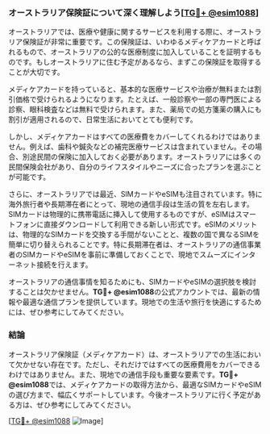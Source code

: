 ### オーストラリア保険証について深く理解しよう[[TG💪+ @esim1088](https://t.me/s/esim1088)]

オーストラリアでは、医療や健康に関するサービスを利用する際に、オーストラリア保険証が非常に重要です。この保険証は、いわゆるメディケアカードと呼ばれるもので、オーストラリアの公的な医療制度に加入していることを証明するものです。もしオーストラリアに住む予定があるなら、まずこの保険証を取得することが大切です。

メディケアカードを持っていると、基本的な医療サービスや治療が無料または割引価格で受けられるようになります。たとえば、一般診察や一部の専門医による診察、眼科検査などは無料で受けられます。また、薬局での処方箋薬の購入にも割引が適用されるので、日常生活においてとても便利です。

しかし、メディケアカードはすべての医療費をカバーしてくれるわけではありません。例えば、歯科や鍼灸などの補完医療サービスは含まれていません。その場合、別途民間の保険に加入しておく必要があります。オーストラリアには多くの民間保険会社があり、自分のライフスタイルやニーズに合ったプランを選ぶことが可能です。

さらに、オーストラリアでは最近、SIMカードやeSIMも注目されています。特に海外旅行者や長期滞在者にとって、現地の通信手段は生活の質を左右します。SIMカードは物理的に携帯電話に挿入して使用するものですが、eSIMはスマートフォンに直接ダウンロードして利用できる新しい形式です。eSIMのメリットは、物理的なSIMカードを交換する手間がないことと、複数の国で異なるSIMを簡単に切り替えられることです。特に長期滞在者は、オーストラリアの通信事業者のSIMカードやeSIMを事前に準備しておくことで、現地でスムーズにインターネット接続を行えます。

オーストラリアの通信事情を知るためにも、SIMカードやeSIMの選択肢を検討することは欠かせません。**TG💪+ @esim1088**の公式アカウントでは、最新の情報や最適な通信プランを提供しています。現地での生活や旅行を快適にするためには、ぜひ参考にしてみてください。

### 結論

オーストラリア保険証（メディケアカード）は、オーストラリアでの生活において欠かせない存在です。ただし、それだけではすべての医療費用をカバーできるわけではありません。また、現地での通信手段も重要な要素です。**TG💪+ @esim1088**では、メディケアカードの取得方法から、最適なSIMカードやeSIMの選び方まで、幅広くサポートしています。今後オーストラリアに行く予定がある方は、ぜひ参考にしてみてください。

[[TG💪+ @esim1088](https://t.me/s/esim1088) ![Image](https://i.postimg.cc/Y0z9fWf4/image.png)]